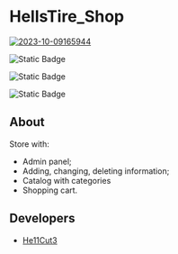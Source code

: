 # HellsTire_Shop

<a href="https://ibb.co/cxcsmMV"><img src="https://i.ibb.co/wYN2v3j/2023-10-09165944.png" alt="2023-10-09165944" border="0"></a>

![Static Badge](https://img.shields.io/badge/Framework-ASP.NET_6.0-purple?logo=dotnet)

![Static Badge](https://img.shields.io/badge/Language-C%23-purple?logo=csharp)

![Static Badge](https://img.shields.io/badge/DataBase-MSSQL-purple?logo=microsoftsqlserver)


## About

Store with:
* Admin panel;
* Adding, changing, deleting information;
* Сatalog with categories
* Shopping cart.

## Developers

- [He11Cut3](https://github.com/He11Cut3)
